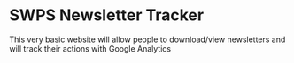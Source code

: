 # SWPS Newsletter Tracker

This very basic website will allow people to download/view newsletters and will track their actions with Google Analytics
